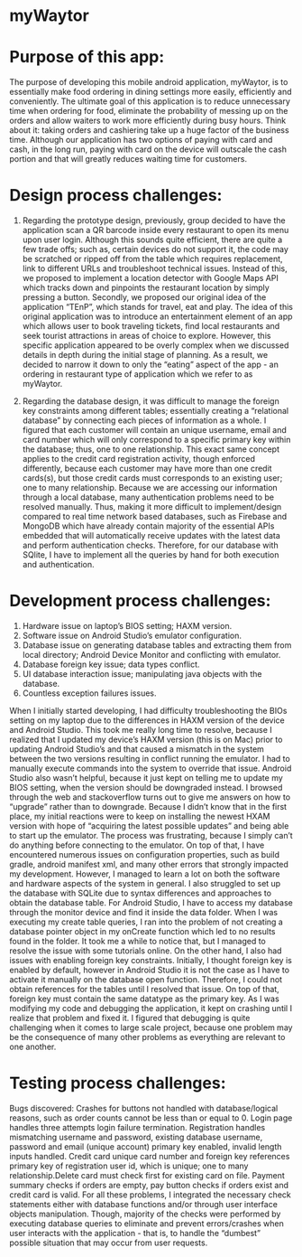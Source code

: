 # myWaytor

# Purpose of this app: 

The purpose of developing this mobile android application, myWaytor, is to essentially make food ordering in dining settings 
more easily, efficiently and conveniently. The ultimate goal of this application is to reduce unnecessary time when ordering 
for food,  eliminate the probability of messing up on the orders and allow waiters to work more efficiently during busy hours. Think about it: taking orders and cashiering take up a huge factor of the business time. Although our application has two options of paying with card and cash, in the long run, paying with card on the device will outscale the cash portion and that will greatly reduces waiting time for customers.

# Design process challenges:

1) Regarding the prototype design, previously, group decided to have the application scan a QR barcode inside every restaurant to open its menu upon user login. Although this sounds quite efficient, there are quite a few trade offs; such as, certain devices do not support it, the code may be scratched or ripped off from the table which requires replacement, link to different URLs and troubleshoot technical issues. Instead of this, we proposed to implement a location detector with Google Maps API which tracks down and pinpoints the restaurant location by simply pressing a button. Secondly, we proposed our original idea of the application “TEnP”, which stands for travel, eat and play. The idea of this original application was to introduce an entertainment element of an app which allows user to book traveling tickets, find local restaurants and seek tourist attractions in areas of choice to explore. However, this specific application appeared to be overly complex when we discussed details in depth during the initial stage of planning. As a result, we decided to narrow it down to only the “eating” aspect of the app - an ordering in restaurant type of application which we refer to as myWaytor.

2) Regarding the database design, it was difficult to manage the foreign key constraints among different tables; essentially creating a “relational database” by connecting each pieces of information as a whole. I figured that each customer will contain an unique username, email and card number which will only correspond to a specific primary key within the database; thus, one to one relationship. This exact same concept applies to the credit card registration activity, though enforced differently, because each customer may have more than one credit cards(s), but those credit cards must corresponds to an existing user; one to many relationship. Because we are accessing our information through a local database, many authentication problems need to be resolved manually. Thus, making it more difficult to implement/design compared to real time network based databases, such as Firebase and MongoDB which have already contain majority of the essential APIs embedded that will automatically receive updates with the latest data and perform authentication checks. Therefore, for our database with SQlite, I have to implement all the queries by hand for both execution and authentication.

# Development process challenges:

1) Hardware issue on laptop’s BIOS setting; HAXM version.
2) Software issue on Android Studio’s emulator configuration.
3) Database issue on generating database tables and extracting them from local directory; Android Device Monitor and conflicting with emulator.
4) Database foreign key issue; data types conflict.
5) UI database interaction issue; manipulating java objects with the database.
6) Countless exception failures issues.

When I initially started developing, I had difficulty troubleshooting the BIOs setting on my laptop due to the 
differences in HAXM version of the device and Android Studio. This took me really long time to resolve, because I realized 
that I updated my device’s HAXM version (this is on Mac) prior to updating Android Studio’s and that caused a mismatch in 
the system between the two versions resulting in conflict running the emulator. I had to manually execute commands into the 
system to override that issue. Android Studio also wasn’t helpful, because it just kept on telling me to update my BIOS 
setting, when the version should be downgraded instead. I browsed through the web and stackoverflow turns out to 
give me answers on how to “upgrade” rather than to downgrade. Because I didn’t know that in the first place, my initial 
reactions were to keep on installing the newest HXAM version with hope of “acquiring the latest possible updates” and being 
able to start up the emulator. The process was frustrating, because I simply can’t do anything before connecting to the 
emulator. On top of that, I have encountered numerous issues on configuration properties, such as build gradle, 
android manifest xml, and many other errors that strongly impacted my development. However, I managed to learn a lot on both 
the software and hardware aspects of the system in general. I also struggled to set up the database with SQLite due to 
syntax differences and approaches to obtain the database table. For Android Studio, I have to access my database through the 
monitor device and find it inside the data folder. When I was executing my create table queries, I ran into the problem of 
not creating a database pointer object in my onCreate function which led to no results found in the folder. It took me a while to 
notice that, but I managed to resolve the issue with some tutorials online. On the other hand, I also had issues with 
enabling foreign key constraints. Initially, I thought foreign key is enabled by default, however in Android Studio it is 
not the case as I have to activate it manually on the database open function. Therefore, I could not obtain references for 
the tables until I resolved that issue. On top of that, foreign key must contain the same datatype as the primary key. As I 
was modifying my code and debugging the application, it kept on crashing until I realize that problem and fixed it. I figured 
that debugging is quite challenging when it comes to large scale project, because one problem may be the consequence of many 
other problems as everything are relevant to one another. 

# Testing process challenges:

Bugs discovered: Crashes for buttons not handled with database/logical reasons, such as order counts cannot be less than or equal to 0. Login page handles three attempts login failure termination. Registration handles mismatching username and password, existing database username, password and email (unique account) primary key enabled, invalid length inputs handled. Credit card unique card number and foreign key references primary key of registration user id, which is unique; one to many relationship.Delete card must check first for existing card on file. Payment summary checks if orders are empty, pay button checks if orders exist and credit card is valid. For all these problems, I integrated the necessary check statements either with database functions and/or through user interface objects manipulation. Though, majority of the checks were performed by executing database queries to eliminate and prevent errors/crashes  when user interacts with the application - that is, to handle the “dumbest” possible situation that may occur from user requests.
